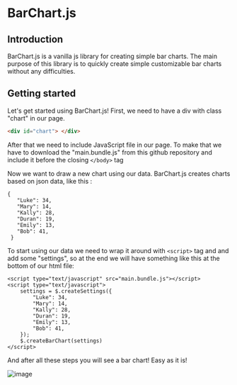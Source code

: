 # BarChart.js
## Introduction
BarChart.js is a vanilla js library for creating simple bar charts.
The main purpose of this library is to quickly create simple customizable bar charts without any difficulties.
## Getting started
Let's get started using BarChart.js!
First, we need to have a div with class "chart" in our page.

```html
<div id="chart"> </div>
```

After that we need to include JavaScript file in our page. To make that we have to download the "main.bundle.js" from this github repository and include it before the closing ``` </body> ``` tag

Now we want to draw a new chart using our data. BarChart.js creates charts based on json data, like this :

```
{
   "Luke": 34,
   "Mary": 14,
   "Kally": 28,
   "Duran": 19,
   "Emily": 13,
   "Bob": 41,
 }
```
To start using our data we need to wrap it around with ``` <script> ``` tag and and add some "settings", so at the end we will have something like this at the bottom of our html file:

```
<script type="text/javascript" src="main.bundle.js"></script>
<script type="text/javascript">
    settings = $.createSettings({
        "Luke": 34,
        "Mary": 14,
        "Kally": 28,
        "Duran": 19,
        "Emily": 13,
        "Bob": 41,
    });
    $.createBarChart(settings)
</script>
```
And after all these steps you will see a bar chart! Easy as it is!

![image](https://user-images.githubusercontent.com/74618788/132841471-f3bb7db9-750c-4e47-8849-fb8be4f88925.png)

